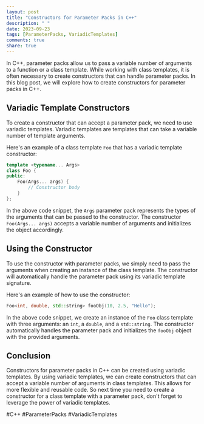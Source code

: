 ```yaml
---
layout: post
title: "Constructors for Parameter Packs in C++"
description: " "
date: 2023-09-23
tags: [ParameterPacks, VariadicTemplates]
comments: true
share: true
---
```


In C++, parameter packs allow us to pass a variable number of arguments to a function or a class template. While working with class templates, it is often necessary to create constructors that can handle parameter packs. In this blog post, we will explore how to create constructors for parameter packs in C++.

## Variadic Template Constructors

To create a constructor that can accept a parameter pack, we need to use variadic templates. Variadic templates are templates that can take a variable number of template arguments.

Here's an example of a class template `Foo` that has a variadic template constructor:

```cpp
template <typename... Args>
class Foo {
public:
    Foo(Args... args) {
        // Constructor body
    }
};
```

In the above code snippet, the `Args` parameter pack represents the types of the arguments that can be passed to the constructor. The constructor `Foo(Args... args)` accepts a variable number of arguments and initializes the object accordingly.

## Using the Constructor

To use the constructor with parameter packs, we simply need to pass the arguments when creating an instance of the class template. The constructor will automatically handle the parameter pack using its variadic template signature.

Here's an example of how to use the constructor:

```cpp
Foo<int, double, std::string> fooObj(10, 2.5, "Hello");
```

In the above code snippet, we create an instance of the `Foo` class template with three arguments: an `int`, a `double`, and a `std::string`. The constructor automatically handles the parameter pack and initializes the `fooObj` object with the provided arguments.

## Conclusion

Constructors for parameter packs in C++ can be created using variadic templates. By using variadic templates, we can create constructors that can accept a variable number of arguments in class templates. This allows for more flexible and reusable code. So next time you need to create a constructor for a class template with a parameter pack, don't forget to leverage the power of variadic templates.

#C++ #ParameterPacks #VariadicTemplates
